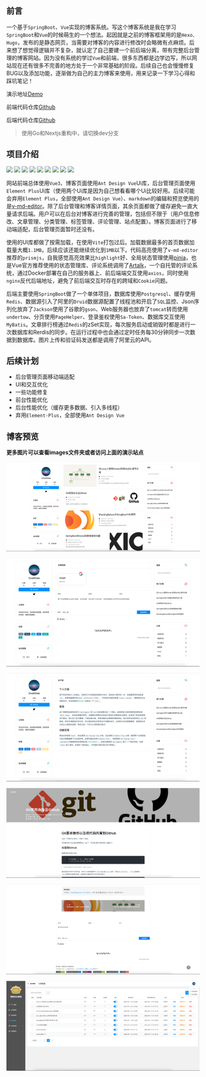 ## 前言

一个基于`SpringBoot`、`Vue`实现的博客系统。写这个博客系统是我在学习`SpringBoot`和`Vue`的时候萌生的一个想法。起因就是之前的博客框架用的是`Hexo、Hugo`，发布的是静态网页，当需要对博客的内容进行修改时会略微有点麻烦。后来想了想觉得逻辑并不复杂，就认定了自己要建一个前后端分离，带有完整后台管理的博客网站。因为没有系统的学过`Vue`和前端，很多东西都是边学边写，所以网站现在还有很多不完善的地方处于一个非常基础的阶段。后续自己也会慢慢修复BUG以及添加功能，逐渐做为自己的主力博客来使用，用来记录一下学习心得和踩坑笔记！

演示地址[Demo](https://blog.zeroxn.com)

前端代码仓库[Github](https://github.com/wnnce/lisang_blog_vue)

后端代码仓库[Github](https://github.com/wnnce/lisang_blog_server)

> 使用Go和Nextjs重构中，请切换dev分支

## 项目介绍



<img src="https://img.shields.io/static/v1?style=appveyor&logo=Spring Boot&label=SpringBoot&message=2.7.7&color=green" /> <img src="https://img.shields.io/static/v1?style=appveyor&logo=MyBatis&label=MyBatis&message=3.0.1&color=red" /> <img src="https://img.shields.io/static/v1?style=appveyor&logo=druid&label=Druid&message=1.2.15&color=red" /> <img src="https://img.shields.io/static/v1?style=appveyor&logo=Redis&label=Redis&message=7.0.8&color=red" /> <img src="https://img.shields.io/static/v1?style=appveyor&logo=PostgreSQL&label=PostgreSQL&message=14.6&color=blue" /> <img src="https://img.shields.io/static/v1?style=appveyor&logo=Axios&label=Axios&message=1.2.2&color=purple" /> <img src="https://img.shields.io/static/v1?style=appveyor&logo=vue.js&label=Vue&message=3.2.45&color=green" /> <img src="https://img.shields.io/static/v1?style=appveyor&label= Element-Plus&message=2.2.28&color=blue" /> <img src="https://img.shields.io/static/v1?style=appveyor&logo=Ant Design&label= Ant Design Vue&message=3.2.14&color=blue" /> 



网站前端总体使用`Vue3`、博客页面使用`Ant Design Vue`Ui库，后台管理页面使用`Element Plus`Ui库（使用两个Ui库是因为自己想看看哪个Ui比较好用。后续可能会弃用`Element Plus`，全部使用`Ant Design Vue`）、`markdown`的编辑和预览使用的是[v-md-editor](https://github.com/code-farmer-i/vue-markdown-editor)。除了后台管理和博客详情页面，其余页面都做了缓存避免一直大量请求后端。用户可以在后台对博客进行完善的管理，包括但不限于（用户信息修改、文章管理、分类管理、标签管理、评论管理、站点配置）。博客页面进行了移动端适配，后台管理页面暂时还没有。

使用的UI库都做了按需加载，在使用`Vite`打包过后。加载数据最多的首页数据加载量大概`1.1MB`，后续应该还能继续优化到`1MB`以下。代码高亮使用了`v-md-editor`推荐的`prismjs`，自我感觉高亮效果比`highlight`好、全局状态管理使用[pinia](https://pinia.web3doc.top/)，也是Vue官方推荐使用的状态管理库、评论系统调用了[Artalk](https://artalk.js.org/)，一个自托管的评论系统，通过Docker部署在自己的服务器上、前后端端交互使用`axios`，同时使用`nginx`反代后端地址，避免了前后端交互时存在的跨域和`Cookie`问题。

后端主要使用`SpringBoot`做了一个单体项目，数据库使用`Postgresql`、缓存使用`Redis`、数据源引入了阿里的`Druid`数据源配置了线程池和开启了`SQL`监控、Json序列化放弃了`Jackson`使用了谷歌的`gson`、Web服务器也放弃了`tomcat`转而使用`undertow`、分页使用`PageHelper`、登录鉴权使用`Sa-Token`、数据库交互使用`MyBatis`。文章排行榜通过`Redis`的zSet实现，每次服务启动或销毁时都是进行一次数据库和Rerdis的同步。在运行过程中也会通过定时任务每30分钟同步一次数据到数据库。图片上传和验证码发送都是调用了阿里云的API。

## 后续计划

- 后台管理页面移动端适配
- UI和交互优化
- 一些功能修复
- 前台性能优化
- 后台性能优化（缓存更多数据、引入多线程）
- 弃用`Element-Plus`，全部使用`Ant Design Vue`

## 博客预览

**更多图片可以查看images文件夹或者访问上面的演示站点**

![截屏2023-02-11 15.18.52](https://github.com/wnnce/lisang_blog/blob/main/images/%E6%88%AA%E5%B1%8F2023-02-11%2015.17.58.png)

![截屏2023-02-11 15.20.05](https://github.com/wnnce/lisang_blog/blob/main/images/%E6%88%AA%E5%B1%8F2023-02-11%2015.20.05.png)

 ![截屏2023-02-11 15.19.07](https://github.com/wnnce/lisang_blog/blob/main/images/%E6%88%AA%E5%B1%8F2023-02-11%2015.19.07.png)

 ![截屏2023-02-11 15.20.28](https://github.com/wnnce/lisang_blog/blob/main/images/%E6%88%AA%E5%B1%8F2023-02-11%2015.20.28.png)

 ![截屏2023-02-11 15.20.41](https://github.com/wnnce/lisang_blog/blob/main/images/%E6%88%AA%E5%B1%8F2023-02-11%2015.20.41.png)

![截屏2023-02-11 15.21.19](https://github.com/wnnce/lisang_blog/blob/main/images/%E6%88%AA%E5%B1%8F2023-02-11%2015.21.19.png)
